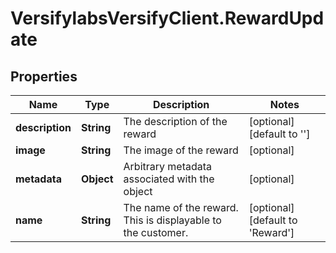 # VersifylabsVersifyClient.RewardUpdate

## Properties

Name | Type | Description | Notes
------------ | ------------- | ------------- | -------------
**description** | **String** | The description of the reward | [optional] [default to &#39;&#39;]
**image** | **String** | The image of the reward | [optional] 
**metadata** | **Object** | Arbitrary metadata associated with the object | [optional] 
**name** | **String** | The name of the reward. This is displayable to the customer. | [optional] [default to &#39;Reward&#39;]


